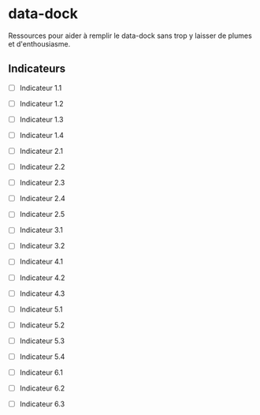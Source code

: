 # data-dock
Ressources pour aider à remplir le data-dock sans trop y laisser de plumes et d'enthousiasme.


## Indicateurs

- [ ] Indicateur 1.1
- [ ] Indicateur 1.2
- [ ] Indicateur 1.3
- [ ] Indicateur 1.4
- [ ] Indicateur 2.1
- [ ] Indicateur 2.2
- [ ] Indicateur 2.3
- [ ] Indicateur 2.4
- [ ] Indicateur 2.5
- [ ] Indicateur 3.1
- [ ] Indicateur 3.2
- [ ] Indicateur 4.1
- [ ] Indicateur 4.2
- [ ] Indicateur 4.3
- [ ] Indicateur 5.1
- [ ] Indicateur 5.2
- [ ] Indicateur 5.3
- [ ] Indicateur 5.4
- [ ] Indicateur 6.1
- [ ] Indicateur 6.2
- [ ] Indicateur 6.3


